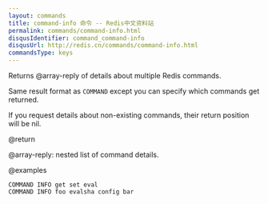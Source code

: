 ```yaml
---
layout: commands
title: command-info 命令 -- Redis中文资料站
permalink: commands/command-info.html
disqusIdentifier: command_command-info
disqusUrl: http://redis.cn/commands/command-info.html
commandsType: keys
---
```


Returns @array-reply of details about multiple Redis commands.

Same result format as `COMMAND` except you can specify which commands
get returned.

If you request details about non-existing commands, their return
position will be nil.


@return

@array-reply: nested list of command details.

@examples

```cli
COMMAND INFO get set eval
COMMAND INFO foo evalsha config bar
```
